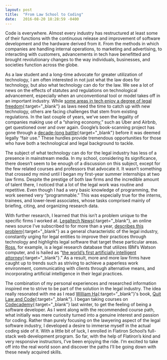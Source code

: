 ```yaml
---
layout: post
title:  "From Law School to Coding"
date:   2016-08-20 18:28:59 -0400
---
```



Code is everywhere. Almost every industry has restructured at least some of their functions with the continuous release and improvement of software development and the hardware derived from it. From the methods in which companies are handling internal operations, to marketing and advertising, to interacting with customers, advancements in tech have benefitted and brought revolutionary changes to the way individuals, businesses, and societies function across the globe.

As a law student and a long-time advocate for greater utilization of technology, I am often interested in not just what the law does for technology, but also what technology can do for the law. We see a lot of news on the effects of statutes and regulations on technological advancement, especially when an unconventional tool or model takes off in an important industry. While [some areas in tech enjoy a degree of legal freedom](http://www.newsweek.com/2015/11/13/government-gets-slower-tech-gets-faster-389073.html){:target="_blank"} as laws need the time to catch up with new technology, others are facing challenges that stem from existing regulations. In the last couple of years, we’ve seen the legality of companies making use of a “sharing economy,” such as Uber and Airbnb, get questioned over and over again. Google’s book-scanning project has gone through a [decade-long battle](http://www.fordhamiplj.org/2015/10/23/googles-book-scanning-is-fair-use-after-over-a-decade-of-debate){:target="_blank"} before it was deemed legally “fair use.” These hurdles provide tremendous opportunities for those who have both a technological and legal background to tackle.

The subject of what technology can do for the legal industry has less of a presence in mainstream media. In my school, considering its significance, there doesn’t seem to be enough of a discussion on this subject, except for the few related courses and professors that advocate it. It wasn’t something that crossed my mind until I began my first-year summer internships at two law firms. Despite the prestige of both law firms and the incredible amount of talent there, I noticed that a lot of the legal work was routine and repetitive. Even though I had a very basic knowledge of programming, the work seemed very “programmable.” This was especially true for the interns, trainees, and lower-level associates, whose tasks comprised mainly of briefing, citing, and organizing research data.

With further research, I learned that this isn’t a problem unique to the specific firms I worked at. [Legaltech News](http://legaltechnews.com){:target="_blank"}, an online news source I’ve subscribed to for more than a year, [describes this problem](http://www.legaltechnews.com/id=1202765670209/Legal-Industry-Wake-Up-and-Smell-the-Data){:target="_blank"} as a general characteristic of the legal industry, constantly urging for legal entities to improve their practices through technology and highlights legal software that target these particular areas. [Ross](http://www.rossintelligence.com), for example, is a legal research database that utilizes IBM’s Watson computer, and is hailed as “[the world’s first artificially intelligent attorney](http://www.abajournal.com/news/article/meet_ross_the_worlds_first_artificially_intelligent_attorney){:target="_blank"}.” As a result, more and more law firms have caught up to trends such as striving to achieve a paperless work environment, communicating with clients through alternative means, and incorporating artificial intelligence in their legal practices.

The combination of my personal experiences and researched information inspired me to strive to be part of the solution in the legal industry. The idea really resonated with me as I read [William Ha](http://www.williamha.com){:target="_blank"}'s book, [Quit Law and Code](http://quitlawandcode.com){:target="_blank"}. I began taking courses on [Codecademy](https://www.codecademy.com){:target="_blank"} last winter, to get the feeling of being a software developer. As I went along with the recommended course path, what initially was mere curiosity turned into a genuine interest and passion for coding. Rather than purely focusing on the lawyering aspect of the legal software industry, I developed a desire to immerse myself in the actual coding side of it. With a little bit of luck, I enrolled in Flatiron School’s full-stack web development program. So far, with the help of Flatiron’s kind and very responsive instructors, I’ve been enjoying the ride. I’m excited to take off into the real world soon and discover the paths I’ll be going down with these newly acquired skills.

